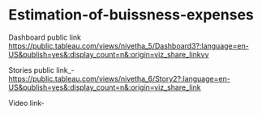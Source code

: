 # Estimation-of-buissness-expenses

Dashboard public link   
          https://public.tableau.com/views/nivetha_5/Dashboard3?:language=en-US&publish=yes&:display_count=n&:origin=viz_share_linkvv

Stories public link_-
         https://public.tableau.com/views/nivetha_6/Story2?:language=en-US&publish=yes&:display_count=n&:origin=viz_share_link

Video link-
